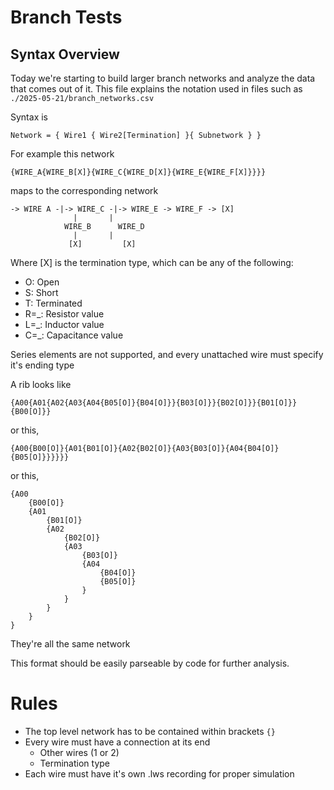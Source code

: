 # Branch Tests

## Syntax Overview

Today we're starting to build larger branch networks and analyze the data that comes out of it. This file explains the notation used in files such as `./2025-05-21/branch_networks.csv`

Syntax is

`Network = { Wire1 { Wire2[Termination] }{ Subnetwork } }`

For example this network

`{WIRE_A{WIRE_B[X]}{WIRE_C{WIRE_D[X]}{WIRE_E{WIRE_F[X]}}}}`

maps to the corresponding network

```ASCII
-> WIRE A -|-> WIRE_C -|-> WIRE_E -> WIRE_F -> [X]
			  |	      |
			WIRE_B 	    WIRE_D
			  |	      |
			 [X]	     [X]
```

Where [X] is the termination type, which can be any of the following:

* O: Open
* S: Short
* T: Terminated
* R=_: Resistor value
* L=_: Inductor value
* C=_: Capacitance value

Series elements are not supported, and every unattached wire must specify it's ending type

A rib looks like

`{A00{A01{A02{A03{A04{B05[O]}{B04[O]}}{B03[O]}}{B02[O]}}{B01[O]}}{B00[O]}}`

or this,

`{A00{B00[O]}{A01{B01[O]}{A02{B02[O]}{A03{B03[O]}{A04{B04[O]}{B05[O]}}}}}}`

or this,

```
{A00
	{B00[O]}
	{A01
		{B01[O]}
		{A02
			{B02[O]}
			{A03
				{B03[O]}
				{A04
					{B04[O]}
					{B05[O]}
				}
			}
		}
	}
}
```

They're all the same network

This format should be easily parseable by code for further analysis.

# Rules

* The top level network has to be contained within brackets `{}`
* Every wire must have a connection at its end
  * Other wires (1 or 2)
  * Termination type
* Each wire must have it's own .lws recording for proper simulation
